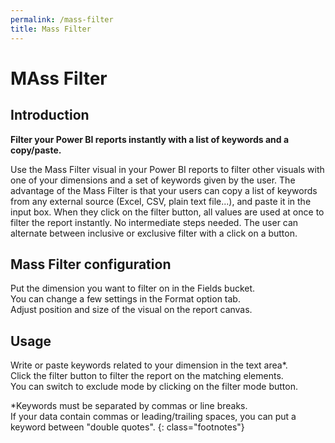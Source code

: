 ```yaml
---
permalink: /mass-filter
title: Mass Filter
---
```

# MAss Filter

## Introduction
**Filter your Power BI reports instantly with a list of keywords and a copy/paste.**

Use the Mass Filter visual in your Power BI reports to filter other visuals with one of your dimensions and a set of keywords given by the user. The advantage of the Mass Filter is that your users can copy a list of keywords from any external source (Excel, CSV, plain text file...), and paste it in the input box. When they click on the filter button, all values are used at once to filter the report instantly. No intermediate steps needed. The user can alternate between inclusive or exclusive filter with a click on a button.

## Mass Filter configuration
Put the dimension you want to filter on in the Fields bucket.<br />
You can change a few settings in the Format option tab.<br />
Adjust position and size of the visual on the report canvas.

## Usage

Write or paste keywords related to your dimension in the text area*.<br />
Click the filter button to filter the report on the matching elements.<br />
You can switch to exclude mode by clicking on the filter mode button.

*Keywords must be separated by commas or line breaks.<br />
If your data contain commas or leading/trailing spaces, you can put a keyword between "double quotes".
{: class="footnotes"}
